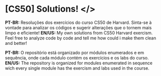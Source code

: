 # [CS50] Solutions! </>
**PT-BR:** Resoluções dos exercícios do curso CS50 de Harvard. Sinta-se à vontade para analizar os códigos e sugerir alterações que o tornem mais limpo e eficiente!
**EN/US:** My own solutions from CS50 Harvard exercism. Feel free to analyze code by code and tell me how could i make them clean and better!

**PT-BR:** O repositório está organizado por módulos enumerados e em sequência, onde cada módulo contém os exercícios e os labs do curso.
**EN/US:** The repository is organized for modules enumerated in sequence wich every single module has the exercism and labs used in the course.
